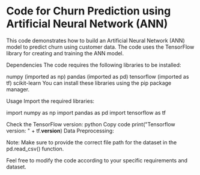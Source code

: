 <h1> Code for Churn Prediction using Artificial Neural Network (ANN) </h1>

This code demonstrates how to build an Artificial Neural Network (ANN) model to predict churn using customer data. The code uses the TensorFlow library for creating and training the ANN model.

Dependencies
The code requires the following libraries to be installed:

numpy (imported as np)
pandas (imported as pd)
tensorflow (imported as tf)
scikit-learn
You can install these libraries using the pip package manager.

Usage
Import the required libraries:

import numpy as np
import pandas as pd
import tensorflow as tf

Check the TensorFlow version:
python
Copy code
print("Tensorflow version: " + tf.__version__)
Data Preprocessing:


Note: Make sure to provide the correct file path for the dataset in the pd.read_csv() function.

Feel free to modify the code according to your specific requirements and dataset.

